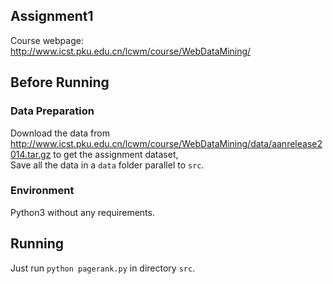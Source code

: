 ## Assignment1
Course webpage: http://www.icst.pku.edu.cn/lcwm/course/WebDataMining/

## Before Running
### Data Preparation 
Download the data from http://www.icst.pku.edu.cn/lcwm/course/WebDataMining/data/aanrelease2014.tar.gz to get the assignment dataset,      
Save all the data in a `data` folder parallel to `src`.
### Environment
Python3 without any requirements.

## Running   
Just run `python pagerank.py` in directory `src`.